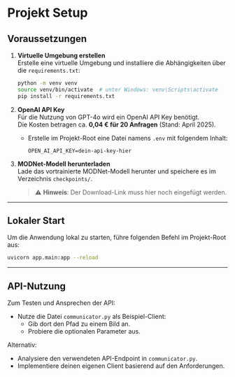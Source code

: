 
# Projekt Setup

## Voraussetzungen

1. **Virtuelle Umgebung erstellen**  
   Erstelle eine virtuelle Umgebung und installiere die Abhängigkeiten über die `requirements.txt`:

   ```bash
   python -m venv venv
   source venv/bin/activate  # unter Windows: venv\Scripts\activate
   pip install -r requirements.txt
   ```

2. **OpenAI API Key**  
   Für die Nutzung von GPT-4o wird ein OpenAI API Key benötigt.  
   Die Kosten betragen ca. **0,04 € für 20 Anfragen** (Stand: April 2025).

   - Erstelle im Projekt-Root eine Datei namens `.env` mit folgendem Inhalt:

     ```
     OPEN_AI_API_KEY=dein-api-key-hier
     ```

3. **MODNet-Modell herunterladen**  
   Lade das vortrainierte MODNet-Modell herunter und speichere es im Verzeichnis `checkpoints/`.  
   > ⚠️ **Hinweis**: Der Download-Link muss hier noch eingefügt werden.

---

## Lokaler Start

Um die Anwendung lokal zu starten, führe folgenden Befehl im Projekt-Root aus:

```bash
uvicorn app.main:app --reload
```

---

## API-Nutzung

Zum Testen und Ansprechen der API:

- Nutze die Datei `communicator.py` als Beispiel-Client:
  - Gib dort den Pfad zu einem Bild an.
  - Probiere die optionalen Parameter aus.

Alternativ:
- Analysiere den verwendeten API-Endpoint in `communicator.py`.
- Implementiere deinen eigenen Client basierend auf den Anforderungen.
